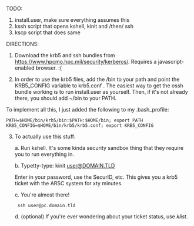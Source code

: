 TODO:

1. install.user, make sure everything assumes this
2. kssh script that opens kshell, kinit and /then/ ssh
3. kscp script that does same

DIRECTIONS:

1. Download the krb5 and ssh bundles from 
https://www.hpcmo.hpc.mil/security/kerberos/. Requires a javascript-enabled 
browser. :(

2. In order to use the krb5 files, add the /bin to your path and point the
KRB5_CONFIG variable to krb5.conf .  The easiest way to get the ossh bundle
working is to run install.user as yourself. Then, if it's not already there,
you should add ~/bin to your PATH.

To implement all this, I just added the following to my .bash_profile:

    PATH=$HOME/bin/krb5/bin:$PATH:$HOME/bin; export PATH
    KRB5_CONFIG=$HOME/bin/krb5/krb5.conf; export KRB5_CONFIG

3. To actually use this stuff:

    a. Run kshell. It's some kinda security sandbox thing that they require you to 
run everything in.

    b. Typetty-type:
        kinit user@DOMAIN.TLD

    Enter in your password, use the SecurID, etc. This gives you a krb5 
    ticket with the ARSC system for xty minutes.

    c. You're almost there!

        ssh user@pc.domain.tld

    d. (optional) If you're ever wondering about your ticket status, use *klist*.
